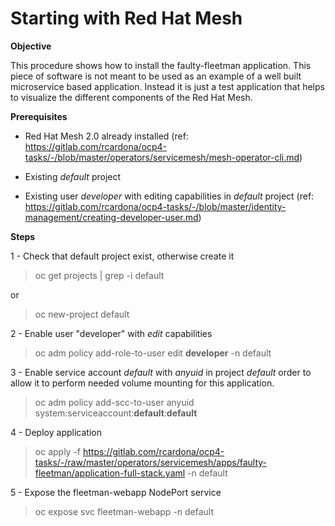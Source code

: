 # Starting with Red Hat Mesh

__Objective__

This procedure shows how to install the faulty-fleetman application. This piece of software is not meant to be used as an example of a well built microservice based application. Instead it is just a test application that helps to visualize the different components of the Red Hat Mesh.

__Prerequisites__

- Red Hat Mesh 2.0 already installed (ref: https://gitlab.com/rcardona/ocp4-tasks/-/blob/master/operators/servicemesh/mesh-operator-cli.md)

- Existing *default* project

- Existing user *developer* with editing capabilities in *default* project (ref: https://gitlab.com/rcardona/ocp4-tasks/-/blob/master/identity-management/creating-developer-user.md)

__Steps__

1 - Check that default project exist, otherwise create it

> oc get projects | grep -i default

or

> oc new-project default

2 - Enable user "developer" with *edit* capabilities

> oc adm policy add-role-to-user edit __developer__ -n default

3 - Enable service account *default* with *anyuid* in project *default* order to allow it to perform needed volume mounting for this application.

> oc adm policy add-scc-to-user anyuid system:serviceaccount:__default__:__default__

4 - Deploy application

> oc apply -f https://gitlab.com/rcardona/ocp4-tasks/-/raw/master/operators/servicemesh/apps/faulty-fleetman/application-full-stack.yaml -n default

5 - Expose the fleetman-webapp NodePort service

> oc expose svc fleetman-webapp -n default
